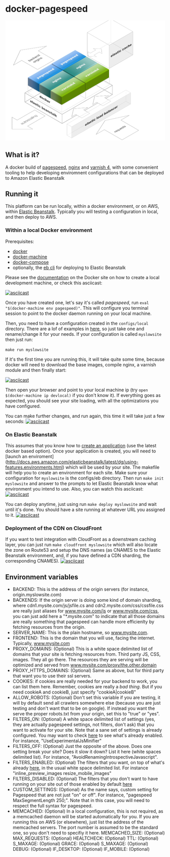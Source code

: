 # docker-pagespeed

![Architecture diagram](art/diagram.jpg)

## What is it?
A docker build of [pagespeed](https://developers.google.com/speed/pagespeed/module/), [nginx](http://nginx.org/) and [varnish 4](https://www.varnish-cache.org/), with some convenient tooling to help developing enviromnent configurations that can be deployed to Amazon Elastic Beanstalk

## Running it
This platform can be run locally, within a docker environment, or on AWS, within [Elastic Beanstalk](https://aws.amazon.com/elasticbeanstalk/). Typically you will testing a configuration in local, and then deploy to AWS.

### Within a local Docker environment
Prerequisites:
- [docker](https://docs.docker.com/installation/)
- [docker-machine](https://docs.docker.com/machine/install-machine/)
- [docker-compose](https://docs.docker.com/compose/install/)
- optionally, the [eb cli](http://docs.aws.amazon.com/elasticbeanstalk/latest/dg/eb-cli3-install.html) for deploying to Elastic Beanstalk

Please see the [documentation](https://docs.docker.com/machine/get-started/) on the Docker site on how to create a local development machine, or check this asciicast:

[![asciicast](https://asciinema.org/a/38q72m1cpxupcdng4h7klfmkc.png)](https://asciinema.org/a/38q72m1cpxupcdng4h7klfmkc)

Once you have created one, let's say it's called _pagespeed_, run `eval "$(docker-machine env pagespeed)"`. This will configure you terminal session to point to the docker daemon running on your local machine.

Then, you need to have a configuration created in the `configs/local` directory. There are a lof of examples in [here](configs/local), so just take one and rename/change it for your needs. If your configuration is called `myslowsite` then just run:

`make run myslowsite`

If it's the first time you are running this, it will take quite some time, because docker will need to download the base images, compile nginx, a varnish module and then finally start:

[![asciicast](https://asciinema.org/a/9xqra2khlvrxap1crhk431w01.png)](https://asciinema.org/a/9xqra2khlvrxap1crhk431w01)

Then open your browser and point to your local machine ip (try `open $(docker-machine ip devlocal)` if you don't know it).
If everything goes as expected, you should see your site loading, with all the optimizations you have configured.

You can make further changes, and run again, this time it will take just a few seconds:
[![asciicast](https://asciinema.org/a/d3r596ztv4l6ylym28co3spkg.png)](https://asciinema.org/a/d3r596ztv4l6ylym28co3spkg)

### On Elastic Beanstalk

This assumes that you know how to [create an application](http://docs.aws.amazon.com/elasticbeanstalk/latest/dg/using-features.deployment.newapp.html) (use the latest docker based option). Once your application is created, you will need to [launch an enviroment] (http://docs.aws.amazon.com/elasticbeanstalk/latest/dg/using-features.environments.html) which will be used by your site.  The makefile will help you to create an environment for each site. Make sure your configuration for `myslowsite` is the configs/eb directory. Then run
`make init myslowsite`
and answer to the prompts to let Elastic Beanstalk know what environment you intend to use.
Also, you can watch this asciicast:
[![asciicast](https://asciinema.org/a/buetw5q0n15uc89p6g4plhkkh.png)](https://asciinema.org/a/buetw5q0n15uc89p6g4plhkkh)

You can deploy anytime, just using run `make deploy myslowsite` and wait until it's done. You should have a site running at whatever URL you assigned to it.
[![asciicast](https://asciinema.org/a/4yenmdqwk187j61ex5ykvczn8.png)](https://asciinema.org/a/4yenmdqwk187j61ex5ykvczn8)

### Deployment of the CDN on CloudFront

If you want to test integration with CloudFront as a downstream caching layer, you can just run `make cloudfront myslowsite` which will also locate the zone on Route53 and setup the DNS names (as CNAMES to the Elastic Beanstalk environment, and, if you have defined a CDN sharding, the corresponding CNAMES).
[![asciicast](https://asciinema.org/a/4zc9udjikuh02mnlumklulrok.png)](https://asciinema.org/a/4zc9udjikuh02mnlumklulrok)





## Environment variables
  - BACKEND: This is the address of the origin servers (for instance, origin.myslowsite.com)
  - BACKENDS: If the origin server is doing some kind of domain sharding, where cdn1.mysite.com/js/jsfile.cs and cdn2.mysite.com/css/cssfile.css are really just aliases for www.mysite.com/js or www.mysite.com/css, you can just add here a "*.mysite.com" to indicate that all those domains are really something that pagespeed can handle more efficienlty by fetching resources from the origin. 
  - SERVER_NAME: This is the plain hostname, so www.mysite.com.
  - FRONTEND: This is the domain that you will use, facing the internet. Typically, www.mysite.com
  - PROXY_DOMAINS: (Optional) This is a white space delimited list of domains that your site is fetching resources from. Third party JS, CSS, images. They all go there. The resources they are serving will be optimized and served from www.mysite.com/proxy/the.other.domain
  - PROXY_HTTPS_DOMAINS: (Optional) Same as above, but for third party that want you to use their ssl servers.
  - COOKIES: if cookies are really needed for your backend to work, you can list them here. Remember, cookies are really a _bad thing_. But if you need cookieA and cookieB, just specify "cookieA|cookieB" 
  - ALLOW_ROBOTS: (Optional) Don't set this variable if you are testing, it will by default send all crawlers somewhere else (because you are just testing and don't want that to be on google). If instead you want the serve the proper robots.txt from your origin, set this to "true" or "yes".
  - FILTERS_ON: (Optional) A white space delimited list of settings (yes, they are actually pagespeed settings, not filters, don't ask) that you want to activate for your site. Note that a sane set of settings is already configured. You may want to check [here](https://github.com/alessandrobologna/docker-pagespeed/blob/master/docker/pagespeed/sites-enabled/template) to see what's already enabled. For instance, "UseExperimentalJsMinifier"
  - FILTERS_OFF: (Optional) Just the opposite of the above. Does one setting break your site? Does it slow it down? List it here (white spaces delimited list). For instance, "AvoidRenamingIntrospectiveJavascript".
  - FILTERS_ENABLED: (Optional) The filters that you want, on top of what's already  [here](https://github.com/alessandrobologna/docker-pagespeed/blob/master/docker/pagespeed/sites-enabled/template), in the usual white space delimited list. For instance "inline_preview_images resize_mobile_images"
  - FILTERS_DISABLED: (Optional) The filters that you don't want to have running on your site out of those enabled by default [here](https://github.com/alessandrobologna/docker-pagespeed/blob/master/docker/pagespeed/sites-enabled/template)
  - CUSTOM_SETTINGS: (Optional) As the name says, custom setting for Pagespeed that are not just "on" or off". For instance, "pagespeed MaxSegmentLength 250;". Note that in this case, you will need to respect the full syntax for pagespeed.
  - MEMCACHED: (Optional) In a local configuration, this is not required, as a memcached daemon will be started automatically for you. If you are running this on AWS (or elsewhere), just list the address of the memcached servers.  The port number is assumed to be the standard one, so you don't need to specifiy it here.
    MEMCACHED_SIZE: (Optional)
    MAX_REQUESTS: (Optional)
    HEALTCHECK: (Optional)
    TTL: (Optional)
    S_MAXAGE: (Optional)
    GRACE: (Optional)
    S_MAXAGE: (Optional)
    DEBUG: (Optional)
    IF_DESKTOP: (Optional)
    IF_MOBILE: (Optional)


